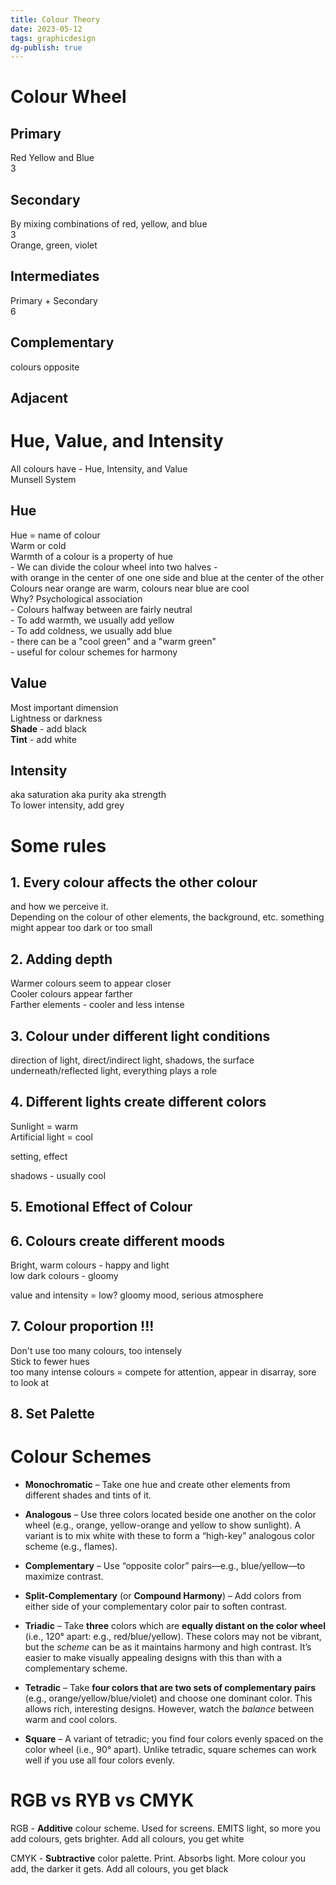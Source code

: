 ```yaml
---  
title: Colour Theory  
date: 2023-05-12  
tags: graphicdesign  
dg-publish: true  
---  
```

  
# Colour Wheel  
## Primary  
Red Yellow and Blue  
3  
## Secondary  
By mixing combinations of red, yellow, and blue  
3  
Orange, green, violet  
## Intermediates  
Primary + Secondary  
6  
  
## Complementary   
colours opposite  
  
## Adjacent  
  
  
# Hue, Value, and Intensity  
  
All colours have - Hue, Intensity, and Value  
Munsell System  
  
## Hue   
Hue = name of colour  
Warm or cold  
Warmth of a colour is a property of hue  
	- We can divide the colour wheel into two halves -   
	  with orange in the center of one one side  and blue at the center of the other   Colours near orange are warm, colours near blue are cool  
	  Why? Psychological association  
	  - Colours halfway between are fairly neutral  
	  - To add warmth, we usually add yellow  
	  - To add coldness, we usually add blue  
	  - there can be a "cool green" and a "warm green"  
	  - useful for colour schemes for harmony  
  
## Value   
Most important dimension  
Lightness or darkness   
**Shade** - add black  
**Tint** - add white  
  
## Intensity  
aka saturation aka purity aka strength  
To lower intensity, add grey  
  
# Some rules   
  
## 1. Every colour affects the other colour   
and how we perceive it.   
Depending on the colour of other elements, the background, etc. something might appear too dark or too small  
  
## 2. Adding depth   
Warmer colours seem to appear closer   
Cooler colours appear farther  
Farther elements - cooler and less intense  
  
## 3. Colour under different light conditions  
direction of light, direct/indirect light, shadows, the surface underneath/reflected light, everything plays a role  
  
## 4. Different lights create different colors  
Sunlight = warm  
Artificial light = cool   
  
setting, effect   
  
shadows - usually cool  
  
## 5. Emotional Effect of Colour  
  
## 6. Colours create different moods  
Bright, warm colours - happy and light  
low dark colours - gloomy  
  
value and intensity = low? gloomy mood, serious atmosphere  
  
## 7. Colour proportion !!!  
Don't use too many colours, too intensely   
Stick to fewer hues   
too many intense colours = compete for attention, appear in disarray, sore to look at  
  
## 8. Set Palette  
  
# Colour Schemes  
-   **Monochromatic** – Take one hue and create other elements from different shades and tints of it.  
     
-   **Analogous** – Use three colors located beside one another on the color wheel (e.g., orange, yellow-orange and yellow to show sunlight). A variant is to mix white with these to form a “high-key” analogous color scheme (e.g., flames).      
  
-   **Complementary** – Use “opposite color” pairs—e.g., blue/yellow—to maximize contrast.  
  
-   **Split-Complementary** (or **Compound Harmony**) – Add colors from either side of your complementary color pair to soften contrast.  
  
-   **Triadic** – Take **three** colors which are **equally distant on the color wheel** (i.e., 120° apart: e.g., red/blue/yellow). These colors may not be vibrant, but the _scheme_ can be as it maintains harmony and high contrast. It’s easier to make visually appealing designs with this than with a complementary scheme.  
     
-   **Tetradic** – Take **four colors that are two sets of complementary pairs** (e.g., orange/yellow/blue/violet) and choose one dominant color. This allows rich, interesting designs. However, watch the _balance_ between warm and cool colors.  
      
-   **Square** – A variant of tetradic; you find four colors evenly spaced on the color wheel (i.e., 90° apart). Unlike tetradic, square schemes can work well if you use all four colors evenly.  
  
# RGB vs RYB vs CMYK  
  
RGB - **Additive** colour scheme. Used for screens. EMITS light, so more you add colours, gets brighter. Add all colours, you get white  
  
CMYK - **Subtractive** color palette. Print. Absorbs light. More colour you add, the darker it gets. Add all colours, you get black  
